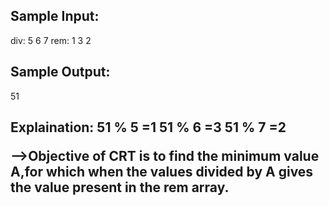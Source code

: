 <h2>Sample Input:</h2>
div: 5 6 7
rem: 1 3 2

<h2>Sample Output:</h2>
51

<h2>Explaination:</h2git>
51 % 5 =1
51 % 6 =3
51 % 7 =2

-->Objective of CRT is to find the minimum value A,for which when the values divided by A gives the value present in the rem array.